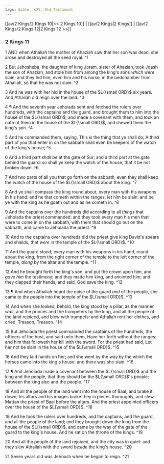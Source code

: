 ```yaml
---
tags: Bible, KJV, Old_Testament
---
```


[[av/2 Kings/2 Kings 10|<< 2 Kings 10]] | [[av/2 Kings|2 Kings]] | [[av/2 Kings/2 Kings 12|2 Kings 12 >>]]

### 2 Kings 11

1 AND when Athaliah the mother of Ahaziah saw that her son was dead, she arose and destroyed all the seed royal. ^1

2 But Jehosheba, the daughter of king Joram, sister of Ahaziah, took Joash the son of Ahaziah, and stole him from among the king's sons _which_ _were_ slain; and they hid him, _even_ him and his nurse, in the bedchamber from Athaliah, so that he was not slain. ^2

3 And he was with her hid in the house of the $L{\small ORD}$ six years. And Athaliah did reign over the land. ^3

4 ¶ And the seventh year Jehoiada sent and fetched the rulers over hundreds, with the captains and the guard, and brought them to him into the house of the $L{\small ORD}$, and made a covenant with them, and took an oath of them in the house of the $L{\small ORD}$, and shewed them the king's son. ^4

5 And he commanded them, saying, This _is_ the thing that ye shall do; A third part of you that enter in on the sabbath shall even be keepers of the watch of the king's house; ^5

6 And a third part _shall_ _be_ at the gate of Sur; and a third part at the gate behind the guard: so shall ye keep the watch of the house, that it be not broken down. ^6

7 And two parts of all you that go forth on the sabbath, even they shall keep the watch of the house of the $L{\small ORD}$ about the king. ^7

8 And ye shall compass the king round about, every man with his weapons in his hand: and he that cometh within the ranges, let him be slain: and be ye with the king as he goeth out and as he cometh in. ^8

9 And the captains over the hundreds did according to all _things_ that Jehoiada the priest commanded: and they took every man his men that were to come in on the sabbath, with them that should go out on the sabbath, and came to Jehoiada the priest. ^9

10 And to the captains over hundreds did the priest give king David's spears and shields, that _were_ in the temple of the $L{\small ORD}$. ^10

11 And the guard stood, every man with his weapons in his hand, round about the king, from the right corner of the temple to the left corner of the temple, _along_ by the altar and the temple. ^11

12 And he brought forth the king's son, and put the crown upon him, and _gave_ _him_ the testimony; and they made him king, and anointed him; and they clapped their hands, and said, God save the king. ^12

13 ¶ And when Athaliah heard the noise of the guard _and_ of the people, she came to the people into the temple of the $L{\small ORD}$. ^13

14 And when she looked, behold, the king stood by a pillar, as the manner _was_, and the princes and the trumpeters by the king, and all the people of the land rejoiced, and blew with trumpets: and Athaliah rent her clothes, and cried, Treason, Treason. ^14

15 But Jehoiada the priest commanded the captains of the hundreds, the officers of the host, and said unto them, Have her forth without the ranges: and him that followeth her kill with the sword. For the priest had said, Let her not be slain in the house of the $L{\small ORD}$. ^15

16 And they laid hands on her; and she went by the way by the which the horses came into the king's house: and there was she slain. ^16

17 ¶ And Jehoiada made a covenant between the $L{\small ORD}$ and the king and the people, that they should be the $L{\small ORD}$'s people; between the king also and the people. ^17

18 And all the people of the land went into the house of Baal, and brake it down; his altars and his images brake they in pieces thoroughly, and slew Mattan the priest of Baal before the altars. And the priest appointed officers over the house of the $L{\small ORD}$. ^18

19 And he took the rulers over hundreds, and the captains, and the guard, and all the people of the land; and they brought down the king from the house of the $L{\small ORD}$, and came by the way of the gate of the guard to the king's house. And he sat on the throne of the kings. ^19

20 And all the people of the land rejoiced, and the city was in quiet: and they slew Athaliah with the sword _beside_ the king's house. ^20

21 Seven years old _was_ Jehoash when he began to reign. ^21

